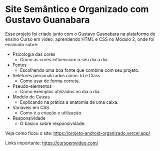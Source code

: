 <h1>Site Semântico e Organizado com Gustavo Guanabara</h1>

<p>Esse projeto foi criado junto com o Gustavo Guanabara na plataforma de ensino Curso em vídeo, aprendendo HTML e CSS no Módulo 2, onde foi ensinado sobre:</p>

* Psicologia das cores
  - Como as cores influenciam o seu dia a dia.
* Fontes
  - Escolhendo uma boa fonte que combine com seu projeto.
* Seletores personalizados como: Id e Class
  - Como usar de forma correta.
* Pseudo-elementos
  - Como exemplos utilizados no dia a dia.
* Modelo de Caixas
  - Explicando na prática a anatomia de uma caixa.
* Variáveis em CSS
  - Como é a criação e utilização.
* Responsividade
  - O básico sobre responsividade.
 
Veja como ficou o site: 
https://projeto-android-organizado.vercel.app/

Links importante:
https://cursoemvideo.com/

